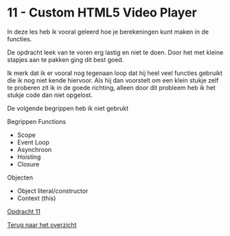 #  11 - Custom HTML5  Video Player

In deze les heb ik vooral geleerd hoe je berekeningen kunt maken in de functies. 

De opdracht leek van te voren erg lastig en niet te doen. Door het met kleine stapjes aan te pakken ging dit best goed.

Ik merk dat ik er vooral nog tegenaan loop dat hij heel veel functies gebruikt die ik nog niet kende hiervoor. Als hij dan voorstelt om een klein stukje zelf te proberen zit ik in de goede richting, alleen door dit probleem heb ik het stukje code dan niet opgelost. 

De volgende begrippen heb ik niet gebrukt

Begrippen
Functions
-	Scope
-	Event Loop
-	Asynchroon
-	Hoisting
-	Closure

Objecten
-	Object literal/constructor
-	Context (this)

[Opdracht 11](https://zeijls.github.io/SRPWesBos/11/index-START.html) <br>

[Terug naar het overzicht](https://zeijls.github.io/SRPWesBos/)